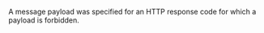 
A message payload was specified for an HTTP response code for which a payload is
forbidden.

<a id="ERR_HTTP2_PING_CANCEL"></a>